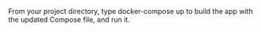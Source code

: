 From your project directory, type docker-compose up to build the app with the updated Compose file, and run it.
